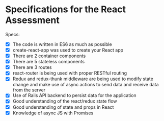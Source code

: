 # Specifications for the React Assessment

Specs:
- [x] The code is written in ES6 as much as possible
- [x] create-react-app was used to create your React app
- [x] There are 2 container components
- [x] There are 5 stateless components
- [x] There are 3 routes
- [x] react-router is being used with proper RESTful routing
- [x] Redux and redux-thunk middleware are being used to modify state change and make use of async actions to send data and receive data from the server
- [x] Use of Rails API backend to persist data for the application
- [x] Good understanding of the react/redux state flow
- [x] Good understanding of state and props in React
- [x] Knowledge of async JS with Promises